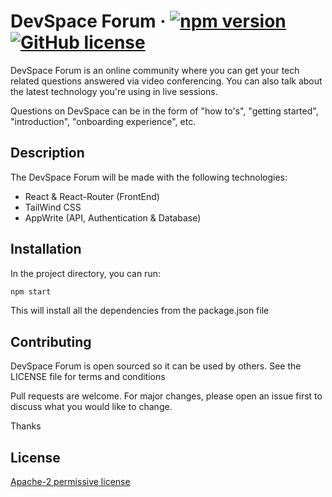 # DevSpace Forum &middot; [![npm version](https://img.shields.io/badge/npm-v6.14.13-blue)](https://www.npmjs.com/package/react) [![GitHub license](https://img.shields.io/badge/license-MIT-blue.svg)](https://github.com/facebook/react/blob/main/LICENSE)

DevSpace Forum is an online community where you can get your tech related questions answered via video conferencing. You can also talk about the latest technology you're using in live sessions.

Questions on DevSpace can be in the form of "how to's", "getting started", "introduction", "onboarding experience", etc. 

## Description
The DevSpace Forum will be made with the following technologies:

- React & React-Router (FrontEnd)
- TailWind CSS
- AppWrite (API, Authentication & Database)

## Installation

In the project directory, you can run:

```bash
npm start
```
This will install all the dependencies from the package.json file

## Contributing
DevSpace Forum is open sourced so it can be used by others. See the LICENSE file for terms and conditions

Pull requests are welcome. For major changes, please open an issue first to discuss what you would like to change.

Thanks

## License
[Apache-2 permissive license](https://www.apache.org/licenses/LICENSE-2.0)